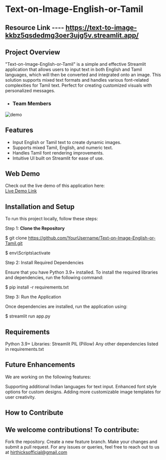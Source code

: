 # Text-on-Image-English-or-Tamil
## Resource Link ---- https://text-to-image-kkbz5qsdedmg3oer3ujg5v.streamlit.app/

## Project Overview
"Text-on-Image-English-or-Tamil" is a simple and effective Streamlit application that allows users to input text in both English and Tamil languages, which will then be converted and integrated onto an image. This solution supports mixed text formats and handles various font-related complexities for Tamil text. Perfect for creating customized visuals with personalized messages.

- ### Team Members
![demo](https://media.giphy.com/media/v1.Y2lkPTc5MGI3NjExMnBuZXZ0aGhqNTFtd3Q0MnBrbXUwcjBjNjI4M3JqcTFkaGw4eXdoeSZlcD12MV9pbnRlcm5hbF9naWZfYnlfaWQmY3Q9Zw/wXFdM9bohG4bqK2qOT/giphy.gif
)
                
## Features
- Input English or Tamil text to create dynamic images.
- Supports mixed Tamil, English, and numeric text.
- Handles Tamil font rendering improvements.
- Intuitive UI built on Streamlit for ease of use.

## Web Demo
Check out the live demo of this application here:  
[Live Demo Link](https://text-to-image-kkbz5qsdedmg3oer3ujg5v.streamlit.app/)

## Installation and Setup

To run this project locally, follow these steps:

Step 1:
 **Clone the Repository**  

$ git clone https://github.com/YourUsername/Text-on-Image-English-or-Tamil.git

$ env\Scripts\activate

Step 2: Install Required Dependencies

Ensure that you have Python 3.9+ installed. To install the required libraries and dependencies, run the following command:

$ pip install -r requirements.txt

Step 3: Run the Application

Once dependencies are installed, run the application using:

$ streamlit run app.py

## Requirements

Python 3.9+
Libraries:
Streamlit
PIL (Pillow)
Any other dependencies listed in requirements.txt

## Future Enhancements
We are working on the following features:

Supporting additional Indian languages for text input.
Enhanced font style options for custom designs.
Adding more customizable image templates for user creativity.

## How to Contribute
## We welcome contributions! To contribute:

Fork the repository.
Create a new feature branch.
Make your changes and submit a pull request.
For any issues or queries, feel free to reach out to us at hirthicksofficial@gmail.com


   
